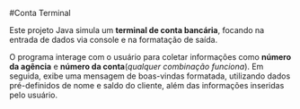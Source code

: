 #Conta Terminal

Este projeto Java simula um **terminal de conta bancária**, focando na entrada de dados via console e na formatação de saída.

O programa interage com o usuário para coletar informações como **número da agência** e **número da conta**(_qualquer combinação funciona_). Em seguida, exibe uma mensagem de boas-vindas formatada, utilizando dados pré-definidos de nome e saldo do cliente, além das informações inseridas pelo usuário.